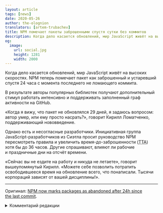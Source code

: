 ```yaml
---
layout: article
tags: [news]
date: 2020-05-26
author: the-olognion
translators: [artem-trubachev]
title: NPM помечает пакеты заброшенными спустя сутки без коммитов
description: Когда дело касается обновлений, мир JavaScript живёт на высоких скоростях. NPM теперь помечает пакет как заброшенный и устаревший спустя 24 часа с момента последнего не ломающего коммита.
og:
  image:
    url: social.jpg
    height: 1281
    width: 2000
---
```


Когда дело касается обновлений, мир JavaScript живёт на высоких скоростях. NPM теперь помечает пакет как заброшенный и устаревший спустя 24 часа с момента последнего не ломающего коммита.

В результате авторы популярных библиотек получают дополнительный стимул работать интенсивно и поддерживать заполненный граф активности на GitHub.

«Когда я вижу, что пакет не обновлялся 29 дней, я задаюсь вопросом: автор умер, или ему просто насрать?», говорит Кирилл Ломатченко, поддерживающий нововведение.

Однако есть и несогласные разработчики. Инициативная группа JavaScript-разработчиков из Сиэтла просит руководство NPM пересмотреть правила и увеличить время-до-заброшенности (<abbr title="Time-to-abandoned">TTA</abbr>) хотя бы до 36 часов. Другие спрашивают, влияют ли рабочие и праздничные дни на отсчёт времени.

«Сейчас вы не ездите на работу и никуда не летаете», говорит вышеупомянутый Кирилл. «Можете себе позволить потратить освободившееся время на обновление всего, что понаписали. Тысячи корпораций зависят от вашей дисциплины!».

---

Оригинал: [NPM now marks packages as abandoned after 24h since the last commit](https://www.theolognion.com/npm-now-marks-packages-as-abandoned-after-24h-since-the-last-commit/).

<details>
<summary>Комментарий редакции</summary>

Материал носит исключительно юмористический характер и ничего общего с реальностью не имеет.
</details>
